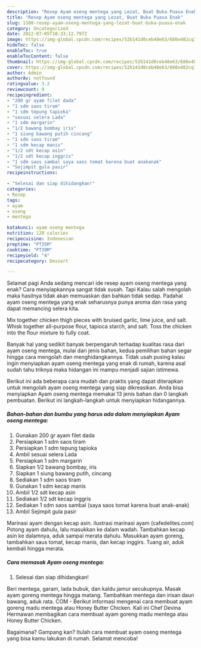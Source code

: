 ```yaml
---
description: "Resep Ayam oseng mentega yang Lezat, Buat Buka Puasa Enak"
title: "Resep Ayam oseng mentega yang Lezat, Buat Buka Puasa Enak"
slug: 1100-resep-ayam-oseng-mentega-yang-lezat-buat-buka-puasa-enak
category: Uncategorized
date: 2022-07-05T18:33:12.797Z
image: https://img-global.cpcdn.com/recipes/52b141d0ceb48e63/680x482cq70/ayam-oseng-mentega-foto-resep-utama.jpg
hideToc: false
enableToc: true
enableTocContent: false
thumbnail: https://img-global.cpcdn.com/recipes/52b141d0ceb48e63/680x482cq70/ayam-oseng-mentega-foto-resep-utama.jpg
cover: https://img-global.cpcdn.com/recipes/52b141d0ceb48e63/680x482cq70/ayam-oseng-mentega-foto-resep-utama.jpg
author: Admin
authorAv: notfound
ratingvalue: 3.2
reviewcount: 9
recipeingredient:
- "200 gr ayam filet dada"
- "1 sdm saos tiram"
- "1 sdm tepung tapioka"
- "sesuai selera Lada"
- "1 sdm margarin"
- "1/2 bawang bombay iris"
- "1 siung bawang putih cincang"
- "1 sdm saos tiram"
- "1 sdm kecap manis"
- "1/2 sdt kecap asin"
- "1/2 sdt kecap inggris"
- "1 sdm saos sambal saya saos tomat karena buat anakanak"
- "Sejimpit gula pasir"
recipeinstructions:

- "Selesai dan siap dihidangkan!"
categories:
- Resep
tags:
- ayam
- oseng
- mentega

katakunci: ayam oseng mentega 
nutrition: 128 calories
recipecuisine: Indonesian
preptime: "PT35M"
cooktime: "PT39M"
recipeyield: "4"
recipecategory: Dessert

---
```



Selamat pagi Anda sedang mencari ide resep ayam oseng mentega yang enak? Cara menyiapkannya sangat tidak susah. Tapi Kalau salah mengolah maka hasilnya tidak akan memuaskan dan bahkan tidak sedap. Padahal ayam oseng mentega yang enak seharusnya punya aroma dan rasa yang dapat memancing selera kita.


Mix together chicken thigh pieces with bruised garlic, lime juice, and salt. Whisk together all-purpose flour, tapioca starch, and salt. Toss the chicken into the flour mixture to fully coat.

Banyak hal yang sedikit banyak berpengaruh terhadap kualitas rasa dari ayam oseng mentega, mulai dari jenis bahan, kedua pemilihan bahan segar hingga cara mengolah dan menghidangkannya. Tidak usah pusing kalau ingin menyiapkan ayam oseng mentega yang enak di rumah, karena asal sudah tahu triknya maka hidangan ini mampu menjadi sajian istimewa.


Berikut ini ada beberapa cara mudah dan praktis yang dapat diterapkan untuk mengolah ayam oseng mentega yang siap dikreasikan. Anda bisa menyiapkan Ayam oseng mentega memakai 13 jenis bahan dan 0 langkah pembuatan. Berikut ini langkah-langkah untuk menyiapkan hidangannya.

<!--inarticleads1-->

##### Bahan-bahan dan bumbu yang harus ada dalam menyiapkan Ayam oseng mentega:

1. Gunakan 200 gr ayam filet dada
1. Persiapkan 1 sdm saos tiram
1. Persiapkan 1 sdm tepung tapioka
1. Ambil sesuai selera Lada
1. Persiapkan 1 sdm margarin
1. Siapkan 1/2 bawang bombay, iris
1. Siapkan 1 siung bawang putih, cincang
1. Sediakan 1 sdm saos tiram
1. Gunakan 1 sdm kecap manis
1. Ambil 1/2 sdt kecap asin
1. Sediakan 1/2 sdt kecap inggris
1. Sediakan 1 sdm saos sambal (saya saos tomat karena buat anak-anak)
1. Ambil Sejimpit gula pasir


Marinasi ayam dengan kecap asin. ilustrasi marinasi ayam (cafedelites.com) Potong ayam dahulu, lalu masukkan ke dalam wadah. Tambahkan kecap asin ke dalamnya, aduk sampai merata dahulu. Masukkan ayam goreng, tambahkan saus tomat, kecap manis, dan kecap inggirs. Tuang air, aduk kembali hingga merata. 

<!--inarticleads2-->

##### Cara memasak Ayam oseng mentega:


1. Selesai dan siap dihidangkan!

Beri mentega, garam, lada bubuk, dan kaldu jamur secukupnya. Masak ayam goreng mentega hingga matang. Tambahkan mentega dan irisan daun bawang, aduk rata. COM - Berikut informasi mengenai cara membuat ayam goreng madu mentega atau Honey Butter Chicken. Kali ini Chef Devina Hermawan membagikan cara membuat ayam goreng madu mentega atau Honey Butter Chicken. 

Bagaimana? Gampang kan? Itulah cara membuat ayam oseng mentega yang bisa kamu lakukan di rumah. Selamat mencoba!
